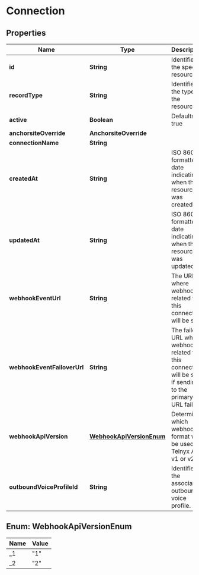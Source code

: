 

# Connection


## Properties

Name | Type | Description | Notes
------------ | ------------- | ------------- | -------------
**id** | **String** | Identifies the specific resource. |  [optional]
**recordType** | **String** | Identifies the type of the resource. |  [optional]
**active** | **Boolean** | Defaults to true |  [optional]
**anchorsiteOverride** | **AnchorsiteOverride** |  |  [optional]
**connectionName** | **String** |  |  [optional]
**createdAt** | **String** | ISO 8601 formatted date indicating when the resource was created. |  [optional]
**updatedAt** | **String** | ISO 8601 formatted date indicating when the resource was updated. |  [optional]
**webhookEventUrl** | **String** | The URL where webhooks related to this connection will be sent. |  [optional]
**webhookEventFailoverUrl** | **String** | The failover URL where webhooks related to this connection will be sent if sending to the primary URL fails. |  [optional]
**webhookApiVersion** | [**WebhookApiVersionEnum**](#WebhookApiVersionEnum) | Determines which webhook format will be used, Telnyx API v1 or v2. |  [optional]
**outboundVoiceProfileId** | **String** | Identifies the associated outbound voice profile. |  [optional]



## Enum: WebhookApiVersionEnum

Name | Value
---- | -----
_1 | &quot;1&quot;
_2 | &quot;2&quot;



